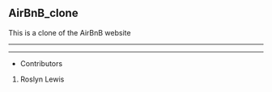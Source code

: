 AirBnB_clone
-------------------------
This is a clone of the AirBnB website




--------------
--------------
* Contributors
1. Roslyn Lewis
